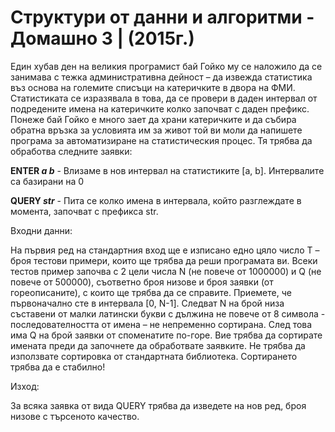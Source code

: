 # Структури от данни и алгоритми - Домашно 3 | (2015г.)

Един хубав ден на великия програмист бай Гойко му се наложило да се
занимава с тежка административна дейност – да извежда статистика въз основа на
големите списъци на катеричките в двора на ФМИ. Статистиката се изразявала в това,
да се провери в даден интервал от подредените имена на катеричките колко започват с
даден префикс. Понеже бай Гойко е много зает да храни катеричките и да събира
обратна връзка за условията им за живот той ви моли да напишете програма за
автоматизиране на статистическия процес. Тя трябва да обработва следните заявки:

**ENTER _a_ _b_**  - Влизаме в нов интервал на статистиките [a, b]. Интервалите са базирани на 0

**QUERY _str_** - Пита се колко имена в интервала, който разглеждате в момента, започват с префикса str.

Входни данни:

На първия ред на стандартния вход ще е изписано едно цяло число Т – броя тестови
примери, които ще трябва да реши програмата ви. Всеки тестов пример започва с 2
цели числа N (не повече от 1000000) и Q (не повече от 500000), съответно броя низове и
броя заявки (от гореописаните), с които ще трябва да се справите. Приемете, че
първоначално сте в интервала [0, N-1]. Следват N на брой низа съставени от малки
латински букви с дължина не повече от 8 символа - последователността от имена – не
непременно сортирана. След това има Q на брой заявки от споменатите по-горе. Вие
трябва да сортирате имената преди да започнете да обработвате заявките. Не трябва да
използвате сортировка от стандартната библиотека. Сортирането трябва да е стабилно!

Изход:

За всяка заявка от вида QUERY трябва да изведете на нов ред, броя низове с търсеното качество.
